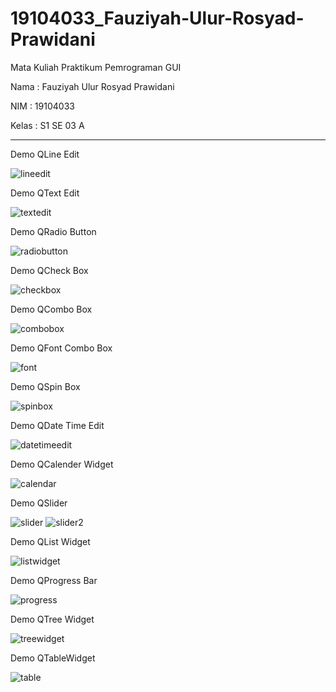 # 19104033_Fauziyah-Ulur-Rosyad-Prawidani
Mata Kuliah Praktikum Pemrograman GUI

Nama : Fauziyah Ulur Rosyad Prawidani

NIM    : 19104033

Kelas  : S1 SE 03 A


-----------------------------------------------------------------------------------------------------------------------------------------



Demo QLine Edit

![lineedit](https://user-images.githubusercontent.com/53574005/119225415-e4b63180-bb2d-11eb-87e0-81346ddcddeb.jpg)


Demo QText Edit

![textedit](https://user-images.githubusercontent.com/53574005/119225448-08797780-bb2e-11eb-94fe-e611e59abbf1.jpg)


Demo QRadio Button

![radiobutton](https://user-images.githubusercontent.com/53574005/119225452-0f07ef00-bb2e-11eb-8def-ec6a085e71b7.jpg)


Demo QCheck Box

![checkbox](https://user-images.githubusercontent.com/53574005/119225458-13cca300-bb2e-11eb-9114-002347b01581.jpg)


Demo QCombo Box

![combobox](https://user-images.githubusercontent.com/53574005/119225479-3a8ad980-bb2e-11eb-8522-ec90105df8f9.jpg)


Demo QFont Combo Box

![font](https://user-images.githubusercontent.com/53574005/119225487-437bab00-bb2e-11eb-88c4-4654782512ea.jpg)


Demo QSpin Box

![spinbox](https://user-images.githubusercontent.com/53574005/119225491-47a7c880-bb2e-11eb-8415-3741b1a9da3f.jpg)


Demo QDate Time Edit

![datetimeedit](https://user-images.githubusercontent.com/53574005/119225495-4aa2b900-bb2e-11eb-9ba1-b5b9582edb2c.jpg)


Demo QCalender Widget

![calendar](https://user-images.githubusercontent.com/53574005/119225499-4eced680-bb2e-11eb-9f0a-c7b042d5d8be.jpg)


Demo QSlider

![slider](https://user-images.githubusercontent.com/53574005/119225506-542c2100-bb2e-11eb-81d1-9dfe9ce5cdaf.jpg)
![slider2](https://user-images.githubusercontent.com/53574005/119225508-568e7b00-bb2e-11eb-824d-016a6c92ce16.jpg)


Demo QList Widget

![listwidget](https://user-images.githubusercontent.com/53574005/119225545-9190ae80-bb2e-11eb-8002-7c393261caf5.jpg)


Demo QProgress Bar

![progress](https://user-images.githubusercontent.com/53574005/119225550-981f2600-bb2e-11eb-89ae-38c8dce6505b.jpg)


Demo QTree Widget

![treewidget](https://user-images.githubusercontent.com/53574005/119225555-9bb2ad00-bb2e-11eb-9b72-fe8e2feb9160.jpg)


Demo QTableWidget

![table](https://user-images.githubusercontent.com/53574005/119225560-9ead9d80-bb2e-11eb-949d-ea1ea6d3ca1c.jpg)

